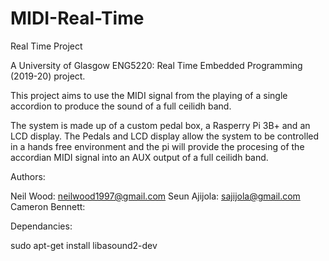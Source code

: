 # MIDI-Real-Time
Real Time Project

A University of Glasgow ENG5220: Real Time Embedded Programming (2019-20) project.

This project aims to use the MIDI signal from the playing of a single accordion to produce the sound of a full ceilidh band. 
 
The system is made up of a custom pedal box, a Rasperry Pi 3B+ and an LCD display. The Pedals and LCD display allow the system to be controlled in a hands free environment and the pi will provide the procesing of the accordian MIDI signal into an AUX output of a full ceilidh band.


Authors:

Neil Wood: neilwood1997@gmail.com
Seun Ajijola: sajijola@gmail.com
Cameron Bennett: 


Dependancies:

sudo apt-get install libasound2-dev
